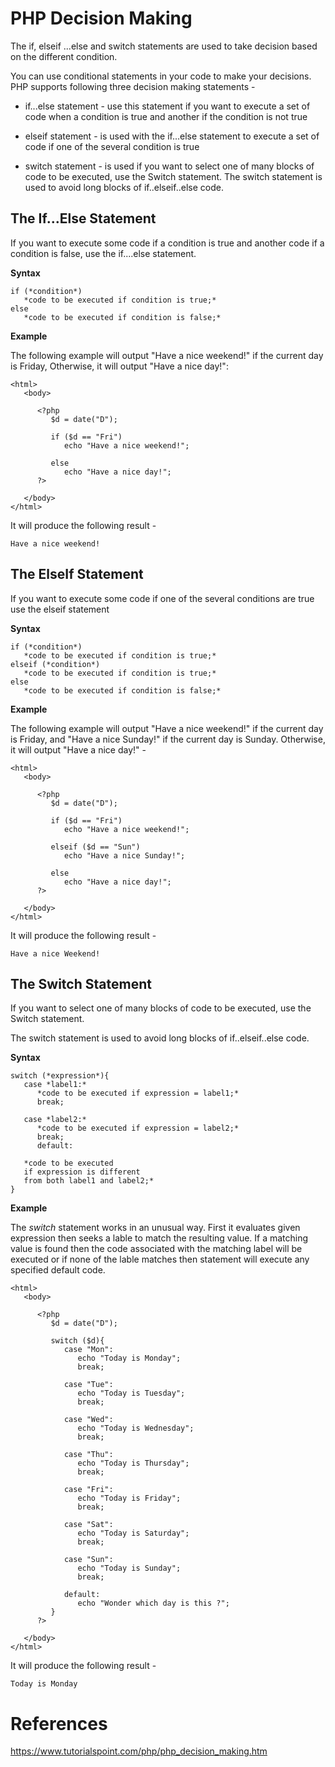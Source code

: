 # PHP Decision Making

The if, elseif ...else and switch statements are used to take decision based on the different condition.

You can use conditional statements in your code to make your decisions. PHP supports following three decision making statements -

-   if...else statement - use this statement if you want to execute a set of code when a condition is true and another if the condition is not true

-   elseif statement - is used with the if...else statement to execute a set of code if one of the several condition is true

-   switch statement - is used if you want to select one of many blocks of code to be executed, use the Switch statement. The switch statement is used to avoid long blocks of if..elseif..else code.

The If...Else Statement
-----------------------

If you want to execute some code if a condition is true and another code if a condition is false, use the if....else statement.

**Syntax**
```
if (*condition*)
   *code to be executed if condition is true;*
else
   *code to be executed if condition is false;*
```

**Example**

The following example will output "Have a nice weekend!" if the current day is Friday, Otherwise, it will output "Have a nice day!":
```
<html>
   <body>

      <?php
         $d = date("D");

         if ($d == "Fri")
            echo "Have a nice weekend!";

         else
            echo "Have a nice day!";
      ?>

   </body>
</html>
```

It will produce the following result -
```
Have a nice weekend!
```
The ElseIf Statement
--------------------

If you want to execute some code if one of the several conditions are true use the elseif statement

**Syntax**
```
if (*condition*)
   *code to be executed if condition is true;*
elseif (*condition*)
   *code to be executed if condition is true;*
else
   *code to be executed if condition is false;*
```
**Example**

The following example will output "Have a nice weekend!" if the current day is Friday, and "Have a nice Sunday!" if the current day is Sunday. Otherwise, it will output "Have a nice day!" -

```
<html>
   <body>

      <?php
         $d = date("D");

         if ($d == "Fri")
            echo "Have a nice weekend!";

         elseif ($d == "Sun")
            echo "Have a nice Sunday!";

         else
            echo "Have a nice day!";
      ?>

   </body>
</html>
```

It will produce the following result -
```
Have a nice Weekend!
```
The Switch Statement
--------------------

If you want to select one of many blocks of code to be executed, use the Switch statement.

The switch statement is used to avoid long blocks of if..elseif..else code.

**Syntax**
```
switch (*expression*){
   case *label1:*
      *code to be executed if expression = label1;*
      break;

   case *label2:*
      *code to be executed if expression = label2;*
      break;
      default:

   *code to be executed
   if expression is different
   from both label1 and label2;*
}
```

**Example**

The *switch* statement works in an unusual way. First it evaluates given expression then seeks a lable to match the resulting value. If a matching value is found then the code associated with the matching label will be executed or if none of the lable matches then statement will execute any specified default code.

```
<html>
   <body>

      <?php
         $d = date("D");

         switch ($d){
            case "Mon":
               echo "Today is Monday";
               break;

            case "Tue":
               echo "Today is Tuesday";
               break;

            case "Wed":
               echo "Today is Wednesday";
               break;

            case "Thu":
               echo "Today is Thursday";
               break;

            case "Fri":
               echo "Today is Friday";
               break;

            case "Sat":
               echo "Today is Saturday";
               break;

            case "Sun":
               echo "Today is Sunday";
               break;

            default:
               echo "Wonder which day is this ?";
         }
      ?>

   </body>
</html>
```

It will produce the following result -
```
Today is Monday
```

# References
https://www.tutorialspoint.com/php/php_decision_making.htm
